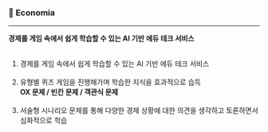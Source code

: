 ### 🌟 Economia

---


**경제를 게임 속에서 쉽게 학습할 수 있는 AI 기반 에듀 테크 서비스**</br></br>


1. 경제를 게임 속에서 쉽게 학습할 수 있는 AI 기반 에듀 테크 서비스</br></br>
2. 유형별 퀴즈 게임을 진행해가며 학습한 지식을 효과적으로 습득</br>
**OX 문제 / 빈칸 문제 / 객관식 문제**</br></br>
3. 서술형 시나리오 문제를 통해 다양한 경제 상황에 대한 의견을 생각하고 토론하면서 심화적으로 학습
 

